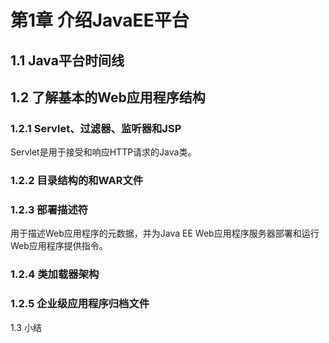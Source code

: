 # 第1章 介绍JavaEE平台 #

## 1.1 Java平台时间线 ##

## 1.2 了解基本的Web应用程序结构 ##

### 1.2.1 Servlet、过滤器、监听器和JSP ###

Servlet是用于接受和响应HTTP请求的Java类。

### 1.2.2 目录结构的和WAR文件 ###

### 1.2.3 部署描述符 ###

用于描述Web应用程序的元数据，并为Java EE Web应用程序服务器部署和运行Web应用程序提供指令。

### 1.2.4 类加载器架构 ###

### 1.2.5 企业级应用程序归档文件 ###

1.3 小结